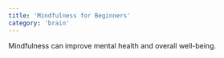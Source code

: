 ```yaml
---
title: 'Mindfulness for Beginners'
category: 'brain'
---
```


Mindfulness can improve mental health and overall well-being.
